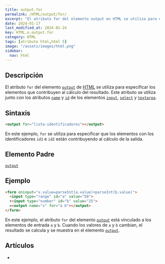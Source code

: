 ```yaml
---
title: output.for
permalink: /HTML/output/for/
excerpt: "El atributo for del elemento output en HTML se utiliza para especificar los elementos que contribuyen al cálculo del resultado."
date: 2024-01-17
last_modified_at: 2024-01-24
key: HTML.o.output.for
category: HTML
tags: [atributo html,html 5]
image: "/assets/images/html.png"
sidebar:
  nav: html
---
```


## Descripción


El atributo `for` del elemento [`output`](https://www.w3api.com/HTML/output/) de [HTML](https://www.manualweb.net/html/) se utiliza para especificar los elementos que contribuyen al cálculo del resultado. Este atributo se utiliza junto con los atributos [`name`](https://www.w3api.com/HTML/input/name/) y [`id`](https://www.w3api.com/HTML/id/) de los elementos [`input`](https://www.w3api.com/HTML/input/), [`select`](https://www.w3api.com/HTML/select/) y [`textarea`](https://www.w3api.com/HTML/textarea/).


## Sintaxis


```html
<output for="lista-identificadores"></output>
```


En este ejemplo, `for` se utiliza para especificar que los elementos con los identificadores `id1` e `id2` están contribuyendo al cálculo de la salida.


## Elemento Padre


[`output`](https://www.w3api.com/HTML/output/)


## Ejemplo


```html
<form oninput="x.value=parseInt(a.value)+parseInt(b.value)">
  <input type="range" id="a" value="50">
  +<input type="number" id="b" value="25">
  =<output name="x" for="a b"></output>
</form>

```


En este ejemplo, el atributo `for` del elemento [`output`](https://www.w3api.com/HTML/output/) está vinculado a los elementos de entrada `a` y `b`. Cuando los valores de `a` y `b` cambian, el resultado se calcula y se muestra en el elemento [`output`](https://www.w3api.com/HTML/output/).


## Artículos

- 

